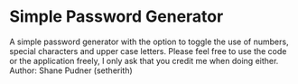 # Simple Password Generator
A simple password generator with the option to toggle the use of numbers, special characters and upper case letters. 
Please feel free to use the code or the application freely, I only ask that you credit me when doing either.
Author: Shane Pudner (setherith)
